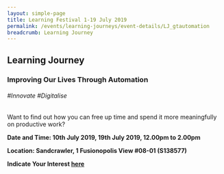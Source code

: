 ```yaml
---
layout: simple-page
title: Learning Festival 1-19 July 2019
permalink: /events/learning-journeys/event-details/LJ_gtautomation
breadcrumb: Learning Journey
---
```


## Learning Journey 
### Improving Our Lives Through Automation

###### _#Innovate #Digitalise_

Want to find out how you can free up time and spend it more meaningfully on productive work? 

**Date and Time: 10th July 2019, 19th July 2019, 12.00pm to 2.00pm**

**Location: Sandcrawler, 1 Fusionopolis View #08-01 (S138577)**

**Indicate Your Interest [here](https://www.eventbrite.sg/e/improving-our-lives-through-automation-by-govtech-tickets-61979425129)** 
